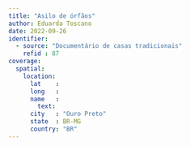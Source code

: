 ```yaml
---
title: "Asilo de órfãos"
author: Eduarda Toscano
date: 2022-09-26
identifier:
  - source: "Documentário de casas tradicionais"
    refid : 87
coverage:
  spatial:
    location:
      lat    :
      long   :
      name   :
        text:
      city   : "Ouro Preto"
      state  : BR-MG
      country: "BR"
---
```


